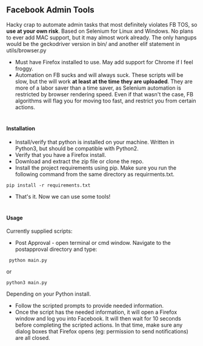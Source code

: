 ## Facebook Admin Tools
Hacky crap to automate admin tasks that most definitely violates FB
TOS, so **use at your own risk**. Based on Selenium for Linux and
Windows. No plans to ever add MAC support, but it may almost work
 already. The only hangups would be the geckodriver version in bin/
 and another elif statement in utils/browser.py
* Must have Firefox installed to use. May add support for Chrome if I
feel froggy.
* Automation on FB sucks and will always suck. These scripts will be
slow, but the will work **at least at the time they are uploaded**. They
are more of a labor saver than a time saver, as Selenium automation is
restricted by browser rendering speed. Even if that wasn't the case, FB
algorithms will flag you for moving too fast, and restrict you from
certain actions.

#
#### Installation
* Install/verify that python is installed on your machine. Written in
Python3, but should be compatible with Python2.
* Verify that you have a Firefox install.
* Download and extract the zip file or clone the repo.
* Install the project requirements using pip. Make sure you run the
 following command from the same directory as requirments.txt.
```
pip install -r requirements.txt
```
* That's it. Now we can use some tools!
#
#### Usage
 Currently supplied scripts:
 * Post Approval - open terminal or cmd window. Navigate to the
 postapproval directory and type:
```
 python main.py
 ```
 or
 ```
 python3 main.py
 ```
 Depending on your Python install.
* Follow the scripted prompts to provide needed information.
* Once the script has the needed information, it will open a Firefox
window and log you into Facebook. It will then wait for 10 seconds
before completing the scripted actions. In that time, make sure any
dialog boxes that Firefox opens (eg: permission to send notifications)
are all closed.